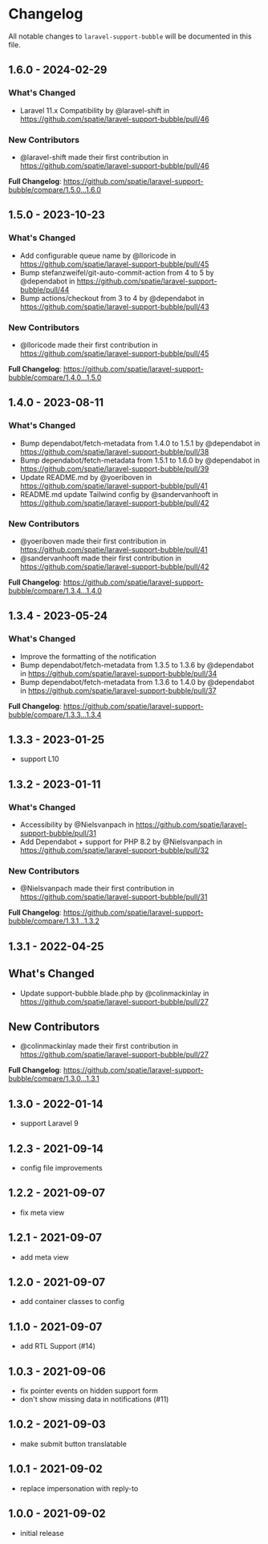 # Changelog

All notable changes to `laravel-support-bubble` will be documented in this file.

## 1.6.0 - 2024-02-29

### What's Changed

* Laravel 11.x Compatibility by @laravel-shift in https://github.com/spatie/laravel-support-bubble/pull/46

### New Contributors

* @laravel-shift made their first contribution in https://github.com/spatie/laravel-support-bubble/pull/46

**Full Changelog**: https://github.com/spatie/laravel-support-bubble/compare/1.5.0...1.6.0

## 1.5.0 - 2023-10-23

### What's Changed

- Add configurable queue name by @lloricode in https://github.com/spatie/laravel-support-bubble/pull/45
- Bump stefanzweifel/git-auto-commit-action from 4 to 5 by @dependabot in https://github.com/spatie/laravel-support-bubble/pull/44
- Bump actions/checkout from 3 to 4 by @dependabot in https://github.com/spatie/laravel-support-bubble/pull/43

### New Contributors

- @lloricode made their first contribution in https://github.com/spatie/laravel-support-bubble/pull/45

**Full Changelog**: https://github.com/spatie/laravel-support-bubble/compare/1.4.0...1.5.0

## 1.4.0 - 2023-08-11

### What's Changed

- Bump dependabot/fetch-metadata from 1.4.0 to 1.5.1 by @dependabot in https://github.com/spatie/laravel-support-bubble/pull/38
- Bump dependabot/fetch-metadata from 1.5.1 to 1.6.0 by @dependabot in https://github.com/spatie/laravel-support-bubble/pull/39
- Update README.md by @yoeriboven in https://github.com/spatie/laravel-support-bubble/pull/41
- README.md update Tailwind config by @sandervanhooft in https://github.com/spatie/laravel-support-bubble/pull/42

### New Contributors

- @yoeriboven made their first contribution in https://github.com/spatie/laravel-support-bubble/pull/41
- @sandervanhooft made their first contribution in https://github.com/spatie/laravel-support-bubble/pull/42

**Full Changelog**: https://github.com/spatie/laravel-support-bubble/compare/1.3.4...1.4.0

## 1.3.4 - 2023-05-24

### What's Changed

- Improve the formatting of the notification
- Bump dependabot/fetch-metadata from 1.3.5 to 1.3.6 by @dependabot in https://github.com/spatie/laravel-support-bubble/pull/34
- Bump dependabot/fetch-metadata from 1.3.6 to 1.4.0 by @dependabot in https://github.com/spatie/laravel-support-bubble/pull/37

**Full Changelog**: https://github.com/spatie/laravel-support-bubble/compare/1.3.3...1.3.4

## 1.3.3 - 2023-01-25

- support L10

## 1.3.2 - 2023-01-11

### What's Changed

- Accessibility by @Nielsvanpach in https://github.com/spatie/laravel-support-bubble/pull/31
- Add Dependabot + support for PHP 8.2 by @Nielsvanpach in https://github.com/spatie/laravel-support-bubble/pull/32

### New Contributors

- @Nielsvanpach made their first contribution in https://github.com/spatie/laravel-support-bubble/pull/31

**Full Changelog**: https://github.com/spatie/laravel-support-bubble/compare/1.3.1...1.3.2

## 1.3.1 - 2022-04-25

## What's Changed

- Update support-bubble.blade.php by @colinmackinlay in https://github.com/spatie/laravel-support-bubble/pull/27

## New Contributors

- @colinmackinlay made their first contribution in https://github.com/spatie/laravel-support-bubble/pull/27

**Full Changelog**: https://github.com/spatie/laravel-support-bubble/compare/1.3.0...1.3.1

## 1.3.0 - 2022-01-14

- support Laravel 9

## 1.2.3 - 2021-09-14

- config file improvements

## 1.2.2 - 2021-09-07

- fix meta view

## 1.2.1 - 2021-09-07

- add meta view

## 1.2.0 - 2021-09-07

- add container classes to config

## 1.1.0 - 2021-09-07

- add RTL Support (#14)

## 1.0.3 - 2021-09-06

- fix pointer events on hidden support form
- don't show missing data in notifications (#11)

## 1.0.2 - 2021-09-03

- make submit button translatable

## 1.0.1 - 2021-09-02

- replace impersonation with reply-to

## 1.0.0 - 2021-09-02

- initial release
